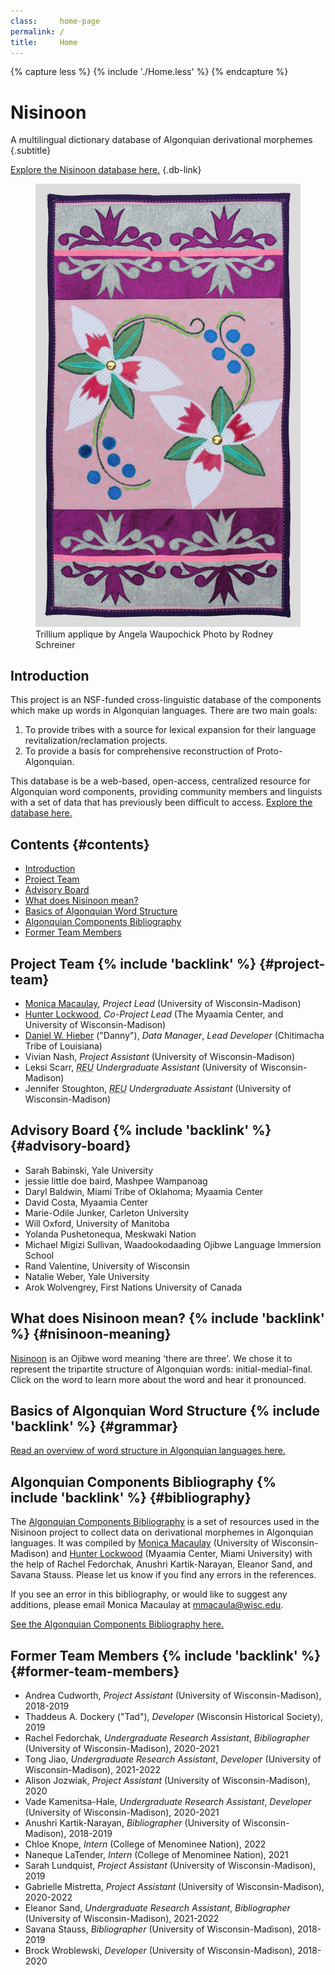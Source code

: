 ```yaml
---
class:     home-page
permalink: /
title:     Home
---
```


{% capture less %}
  {% include './Home.less' %}
{% endcapture %}

<style>
  {{ less | css }}
</style>

# Nisinoon

A multilingual dictionary database of Algonquian derivational morphemes {.subtitle}

[Explore the Nisinoon database here.][Nisinoon-project] {.db-link}

<figure class=textile>
  <img alt='A rectangular textile hand made by Angela Waupochick for the Nisinoon project, displaying a top-down view of two trillium flowers at opposite corners of a pink square in the center, bordered by side views of two trillium flowers along the top and bottom. Photo by Rodney Schreiner.' src=/images/textile.jpg>
  <figcaption>
    <span>Trillium applique by Angela Waupochick</span>
    <span>Photo by Rodney Schreiner</span>
  </figcaption>
</figure>

<section class=intro>

  <h2 id=introduction>Introduction</h2>

  <p>This project is an NSF-funded cross-linguistic database of the components which make up words in Algonquian languages. There are two main goals:</p>

  <ol class=goals>
    <li>To provide tribes with a source for lexical expansion for their language revitalization/reclamation projects.</li>
    <li>To provide a basis for comprehensive reconstruction of Proto-Algonquian.</li>
  </ol>

  <p>This database is be a web-based, open-access, centralized resource for Algonquian word components, providing community members and linguists with a set of data that has previously been difficult to access. <a href=https://data.digitallinguistics.io/projects/7b091efd-1be5-4a3c-b863-f6c7ee723096>Explore the database here.</a></p>

</section>

## Contents {#contents}

- [Introduction](#introduction)
- [Project Team](#project-team)
- [Advisory Board](#advisory-board)
- [What does Nisinoon mean?](#nisinoon-meaning)
- [Basics of Algonquian Word Structure](#grammar)
- [Algonquian Components Bibliography](#bibliography)
- [Former Team Members](#former-team-members)

## Project Team {% include 'backlink' %} {#project-team}

- [Monica Macaulay][website-monica], *Project Lead* (University of Wisconsin-Madison)
- [Hunter Lockwood][website-hunter], *Co-Project Lead* (The Myaamia Center, and University of Wisconsin-Madison)
- [Daniel W. Hieber][website-danny] ("Danny"), *Data Manager*, *Lead Developer* (Chitimacha Tribe of Louisiana)
- Vivian Nash, *Project Assistant* (University of Wisconsin-Madison)
- Leksi Scarr, *<abbr title='Research Experience for Undergraduates'>REU</abbr> Undergraduate Assistant* (University of Wisconsin-Madison)
- Jennifer Stoughton, *<abbr title='Research Experience for Undergraduates'>REU</abbr> Undergraduate Assistant* (University of Wisconsin-Madison)

## Advisory Board {% include 'backlink' %} {#advisory-board}

- Sarah Babinski, Yale University
- jessie little doe baird, Mashpee Wampanoag
- Daryl Baldwin, Miami Tribe of Oklahoma; Myaamia Center
- David Costa, Myaamia Center
- Marie-Odile Junker, Carleton University
- Will Oxford, University of Manitoba
- Yolanda Pushetonequa, Meskwaki Nation
- Michael Migizi Sullivan, Waadookodaading Ojibwe Language Immersion School
- Rand Valentine, University of Wisconsin
- Natalie Weber, Yale University
- Arok Wolvengrey, First Nations University of Canada

## What does Nisinoon mean? {% include 'backlink' %} {#nisinoon-meaning}

[Nisinoon][nisinoon-entry] is an Ojibwe word meaning 'there are three'. We chose it to represent the tripartite structure of Algonquian words: initial-medial-final. Click on the word to learn more about the word and hear it pronounced.

## Basics of Algonquian Word Structure {% include 'backlink' %} {#grammar}

[Read an overview of word structure in Algonquian languages here.](/grammar)

## Algonquian Components Bibliography {% include 'backlink' %} {#bibliography}

The [Algonquian Components Bibliography](/bibliography) is a set of resources used in the Nisinoon project to collect data on derivational morphemes in Algonquian languages. It was compiled by [Monica Macaulay][website-monica] (University of Wisconsin-Madison) and [Hunter Lockwood][website-hunter] (Myaamia Center, Miami University) with the help of Rachel Fedorchak, Anushri Kartik-Narayan, Eleanor Sand, and Savana Stauss. Please let us know if you find any errors in the references.

If you see an error in this bibliography, or would like to suggest any additions, please email Monica Macaulay at [mmacaula@wisc.edu](mailto:mmacaula@wisc.edu).

[See the Algonquian Components Bibliography here.](/bibliography)

## Former Team Members {% include 'backlink' %} {#former-team-members}

- Andrea Cudworth, *Project Assistant* (University of Wisconsin-Madison), 2018-2019
- Thaddeus A. Dockery ("Tad"), *Developer* (Wisconsin Historical Society), 2019
- Rachel Fedorchak, *Undergraduate Research Assistant*, *Bibliographer* (University of Wisconsin-Madison), 2020-2021
- Tong Jiao, *Undergraduate Research Assistant*, *Developer* (University of Wisconsin-Madison), 2021-2022
- Alison Jozwiak, *Project Assistant* (University of Wisconsin-Madison), 2020
- Vade Kamenitsa-Hale, *Undergraduate Research Assistant*, *Developer* (University of Wisconsin-Madison), 2020-2021
- Anushri Kartik-Narayan, *Bibliographer* (University of Wisconsin-Madison), 2018-2019
- Chloe Knope, *Intern* (College of Menominee Nation), 2022
- Naneque LaTender, *Intern* (College of Menominee Nation), 2021
- Sarah Lundquist, *Project Assistant* (University of Wisconsin-Madison), 2019
- Gabrielle Mistretta, *Project Assistant* (University of Wisconsin-Madison), 2020-2022
- Eleanor Sand, *Undergraduate Research Assistant*, *Bibliographer* (University of Wisconsin-Madison), 2021-2022
- Savana Stauss, *Bibliographer* (University of Wisconsin-Madison), 2018-2019
- Brock Wroblewski, *Developer* (University of Wisconsin-Madison), 2018-2020

<!-- LINKS -->
[nisinoon-entry]:   https://ojibwe.lib.umn.edu/main-entry/nisinoon-vii
[Nisinoon-project]: https://data.digitallinguistics.io/projects/7b091efd-1be5-4a3c-b863-f6c7ee723096
[website-danny]:    https://github.com/dwhieb
[website-hunter]:   https://miamioh.edu/myaamia-center/about/staff-faculty-affiliates/lockwood/index.html
[website-monica]:   https://monicamacaulay.com/
